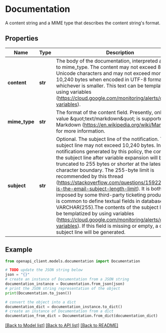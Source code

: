 # Documentation

A content string and a MIME type that describes the content string's format.

## Properties

Name | Type | Description | Notes
------------ | ------------- | ------------- | -------------
**content** | **str** | The body of the documentation, interpreted according to mime_type. The content may not exceed 8,192 Unicode characters and may not exceed more than 10,240 bytes when encoded in UTF-8 format, whichever is smaller. This text can be templatized by using variables (https://cloud.google.com/monitoring/alerts/doc-variables). | [optional] 
**mime_type** | **str** | The format of the content field. Presently, only the value \&quot;text/markdown\&quot; is supported. See Markdown (https://en.wikipedia.org/wiki/Markdown) for more information. | [optional] 
**subject** | **str** | Optional. The subject line of the notification. The subject line may not exceed 10,240 bytes. In notifications generated by this policy, the contents of the subject line after variable expansion will be truncated to 255 bytes or shorter at the latest UTF-8 character boundary. The 255-byte limit is recommended by this thread (https://stackoverflow.com/questions/1592291/what-is-the-email-subject-length-limit). It is both the limit imposed by some third-party ticketing products and it is common to define textual fields in databases as VARCHAR(255).The contents of the subject line can be templatized by using variables (https://cloud.google.com/monitoring/alerts/doc-variables). If this field is missing or empty, a default subject line will be generated. | [optional] 

## Example

```python
from openapi_client.models.documentation import Documentation

# TODO update the JSON string below
json = "{}"
# create an instance of Documentation from a JSON string
documentation_instance = Documentation.from_json(json)
# print the JSON string representation of the object
print(Documentation.to_json())

# convert the object into a dict
documentation_dict = documentation_instance.to_dict()
# create an instance of Documentation from a dict
documentation_from_dict = Documentation.from_dict(documentation_dict)
```
[[Back to Model list]](../README.md#documentation-for-models) [[Back to API list]](../README.md#documentation-for-api-endpoints) [[Back to README]](../README.md)


